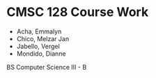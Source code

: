 # CMSC 128 Course Work
  
 - Acha, Emmalyn  
 - Chico, Melzar Jan  
 - Jabello, Vergel  
 - Mondido, Dianne  
  
 BS Computer Science III - B
